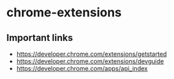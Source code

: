 # chrome-extensions

## Important links
- https://developer.chrome.com/extensions/getstarted 
- https://developer.chrome.com/extensions/devguide
- https://developer.chrome.com/apps/api_index


